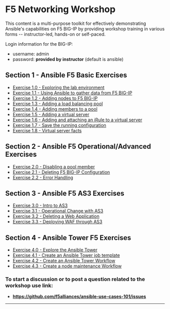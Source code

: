 # F5 Networking Workshop

This content is a multi-purpose toolkit for effectively demonstrating Ansible's capabilities on F5 BIG-IP by providing  workshop training in various forms -- instructor-led, hands-on or self-paced.

Login information for the BIG-IP:
- username: admin
- password: **provided by instructor** (default is ansible)

## Section 1 - Ansible F5 Basic Exercises

 - [Exercise 1.0 - Exploring the lab environment](1.0-explore)  
 - [Exercise 1.1 - Using Ansible to gather data from F5 BIG-IP](1.1-get-facts)  
 - [Exercise 1.2 - Adding nodes to F5 BIG-IP](1.2-add-node)  
 - [Exercise 1.3 - Adding a load balancing pool](1.3-add-pool)  
 - [Exercise 1.4 - Adding members to a pool](1.4-add-pool-members)  
 - [Exercise 1.5 - Adding a virtual server](1.5-add-virtual-server)  
 - [Exercise 1.6 - Adding and attaching an iRule to a virtual server](1.6-add-irules)
 - [Exercise 1.7 - Save the running configuration](1.7-save-running-config)
 - [Exercise 1.8 - Virtual server facts](1.8-virtual-server-facts)

## Section 2 - Ansible F5 Operational/Advanced Exercises

 - [Exercise 2.0 - Disabling a pool member](2.0-disable-pool-member)
 - [Exercise 2.1 - Deleting F5 BIG-IP Configuration](2.1-delete-configuration)  
 - [Exercise 2.2 - Error Handling](2.2-error-handling)  

## Section 3 - Ansible F5 AS3 Exercises

 - [Exercise 3.0 - Intro to AS3](3.0-as3-intro)  
 - [Exercise 3.1 - Operational Change with AS3](3.1-as3-change)
 - [Exercise 3.2 - Deleting a Web Application](3.2-as3-delete)
 - [Exercise 3.3 - Deploying WAF through AS3](3.3-as3-asm)

## Section 4 - Ansible Tower F5  Exercises

 - [Exercise 4.0 - Explore the Ansible Tower](4.0-explore-tower)  
 - [Exercise 4.1 - Create an Ansible Tower job template](4.1-tower-job-template)
 - [Exercise 4.2 - Create an Ansible Tower Workflow](4.2-tower-workflow)
 - [Exercise 4.3 - Create a node maintenance Workflow](4.3-tower-workflow2)

### To start a discussion or to post a question related to the workshop use link:
  - **https://github.com/f5alliances/ansible-use-cases-101/issues**

---
